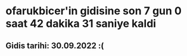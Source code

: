 # ofarukbicer'in gidisine son 7 gun 0 saat 42 dakika 31 saniye kaldi

## Gidis tarihi: 30.09.2022 :(
